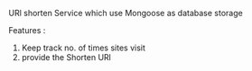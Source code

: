 URl shorten Service which use Mongoose as database storage 

Features :
1. Keep track no. of times sites visit
2. provide the Shorten URl
